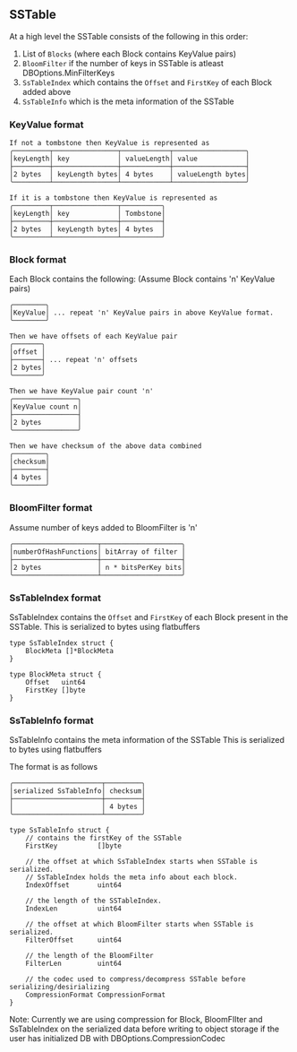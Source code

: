
## SSTable

At a high level the SSTable consists of the following in this order:
1. List of `Blocks` (where each Block contains KeyValue pairs)
2. `BloomFilter` if the number of keys in SSTable is atleast DBOptions.MinFilterKeys
3. `SsTableIndex` which contains the `Offset` and `FirstKey` of each Block added above
4. `SsTableInfo` which is the meta information of the SSTable


### KeyValue format
```
If not a tombstone then KeyValue is represented as
╭─────────┬────────────────┬────────────┬──────────────────╮
│keyLength│ key            │ valueLength│ value            │
├─────────┼────────────────┼────────────┼──────────────────┤
│2 bytes  │ keyLength bytes│ 4 bytes    │ valueLength bytes│
╰─────────┴────────────────┴────────────┴──────────────────╯

If it is a tombstone then KeyValue is represented as
╭─────────┬────────────────┬──────────╮
│keyLength│ key            │ Tombstone│
├─────────┼────────────────┼──────────┤
│2 bytes  │ keyLength bytes│ 4 bytes  │
╰─────────┴────────────────┴──────────╯
```

### Block format
Each Block contains the following: (Assume Block contains 'n' KeyValue pairs)
```
╭────────╮
│KeyValue│ ... repeat 'n' KeyValue pairs in above KeyValue format.
╰────────╯

Then we have offsets of each KeyValue pair
╭───────╮
│offset │
├───────┤ ... repeat 'n' offsets
│2 bytes│
╰───────╯

Then we have KeyValue pair count 'n'
╭────────────────╮
│KeyValue count n│
├────────────────┤
│2 bytes         │
╰────────────────╯

Then we have checksum of the above data combined
╭────────╮
│checksum│
├────────┤
│4 bytes │
╰────────╯
```

### BloomFilter format 
Assume number of keys added to BloomFilter is 'n'
```
╭─────────────────────┬────────────────────╮
│numberOfHashFunctions│ bitArray of filter │
├─────────────────────┼────────────────────┤
│2 bytes              │ n * bitsPerKey bits│
╰─────────────────────┴────────────────────╯
```

### SsTableIndex format
SsTableIndex contains the `Offset` and `FirstKey` of each Block present in the SSTable. 
This is serialized to bytes using flatbuffers

```
type SsTableIndex struct {
	BlockMeta []*BlockMeta
}

type BlockMeta struct {
	Offset   uint64
	FirstKey []byte
}
```


### SsTableInfo format
SsTableInfo contains the meta information of the SSTable
This is serialized to bytes using flatbuffers

The format is as follows
```
╭──────────────────────┬─────────╮
│serialized SsTableInfo│ checksum│
├──────────────────────┼─────────┤
│                      │ 4 bytes │
╰──────────────────────┴─────────╯
```

```
type SsTableInfo struct {
    // contains the firstKey of the SSTable
	FirstKey          []byte

    // the offset at which SsTableIndex starts when SSTable is serialized.
	// SsTableIndex holds the meta info about each block.
	IndexOffset       uint64

    // the length of the SSTableIndex.
	IndexLen          uint64

    // the offset at which BloomFilter starts when SSTable is serialized.
	FilterOffset      uint64

    // the length of the BloomFilter
	FilterLen         uint64

    // the codec used to compress/decompress SSTable before serializing/desirializing
	CompressionFormat CompressionFormat
}
```


Note: Currently we are using compression for Block, BloomFIlter and SsTableIndex on the serialized data before writing to object storage if the user has initialized DB with DBOptions.CompressionCodec 